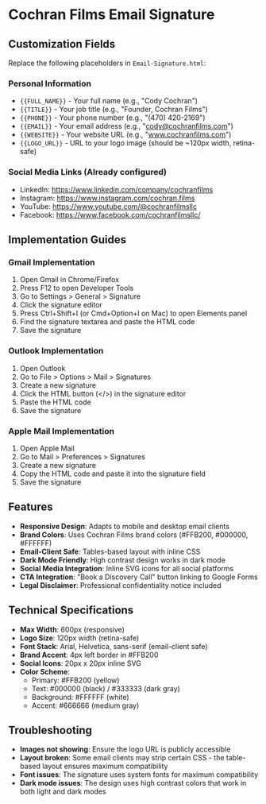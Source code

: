 # Cochran Films Email Signature

## Customization Fields

Replace the following placeholders in `Email-Signature.html`:

### Personal Information
- `{{FULL_NAME}}` - Your full name (e.g., "Cody Cochran")
- `{{TITLE}}` - Your job title (e.g., "Founder, Cochran Films")
- `{{PHONE}}` - Your phone number (e.g., "(470) 420-2169")
- `{{EMAIL}}` - Your email address (e.g., "cody@cochranfilms.com")
- `{{WEBSITE}}` - Your website URL (e.g., "www.cochranfilms.com")
- `{{LOGO_URL}}` - URL to your logo image (should be ~120px width, retina-safe)

### Social Media Links (Already configured)
- LinkedIn: https://www.linkedin.com/company/cochranfilms
- Instagram: https://www.instagram.com/cochran.films
- YouTube: https://www.youtube.com/@cochranfilmsllc
- Facebook: https://www.facebook.com/cochranfilmsllc/

## Implementation Guides

### Gmail Implementation
1. Open Gmail in Chrome/Firefox
2. Press F12 to open Developer Tools
3. Go to Settings > General > Signature
4. Click the signature editor
5. Press Ctrl+Shift+I (or Cmd+Option+I on Mac) to open Elements panel
6. Find the signature textarea and paste the HTML code
7. Save the signature

### Outlook Implementation
1. Open Outlook
2. Go to File > Options > Mail > Signatures
3. Create a new signature
4. Click the HTML button (</>) in the signature editor
5. Paste the HTML code
6. Save the signature

### Apple Mail Implementation
1. Open Apple Mail
2. Go to Mail > Preferences > Signatures
3. Create a new signature
4. Copy the HTML code and paste it into the signature field
5. Save the signature

## Features

- **Responsive Design**: Adapts to mobile and desktop email clients
- **Brand Colors**: Uses Cochran Films brand colors (#FFB200, #000000, #FFFFFF)
- **Email-Client Safe**: Tables-based layout with inline CSS
- **Dark Mode Friendly**: High contrast design works in dark mode
- **Social Media Integration**: Inline SVG icons for all social platforms
- **CTA Integration**: "Book a Discovery Call" button linking to Google Forms
- **Legal Disclaimer**: Professional confidentiality notice included

## Technical Specifications

- **Max Width**: 600px (responsive)
- **Logo Size**: 120px width (retina-safe)
- **Font Stack**: Arial, Helvetica, sans-serif (email-client safe)
- **Brand Accent**: 4px left border in #FFB200
- **Social Icons**: 20px x 20px inline SVG
- **Color Scheme**: 
  - Primary: #FFB200 (yellow)
  - Text: #000000 (black) / #333333 (dark gray)
  - Background: #FFFFFF (white)
  - Accent: #666666 (medium gray)

## Troubleshooting

- **Images not showing**: Ensure the logo URL is publicly accessible
- **Layout broken**: Some email clients may strip certain CSS - the table-based layout ensures maximum compatibility
- **Font issues**: The signature uses system fonts for maximum compatibility
- **Dark mode issues**: The design uses high contrast colors that work in both light and dark modes 